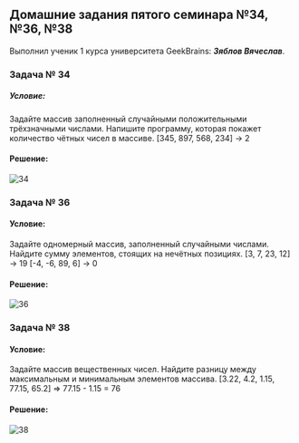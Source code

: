 ## Домашние задания пятого семинара №34, №36, №38
Выполнил ученик 1 курса университета GeekBrains: __*Зяблов Вячеслав*__.
### Задача № 34
##### Условие:
Задайте массив заполненный случайными положительными трёхзначными числами. Напишите программу, которая покажет количество чётных чисел в массиве.
[345, 897, 568, 234] -> 2
#### Решение:
![34](https://github.com/VyacheslavChik22/HomeworkGB_C_005/assets/99678206/50a37b42-6b29-4112-9c23-db84e2753c29)

### Задача № 36
#### Условие:
Задайте одномерный массив, заполненный случайными числами. Найдите сумму элементов, стоящих на нечётных позициях.
[3, 7, 23, 12] -> 19
[-4, -6, 89, 6] -> 0
#### Решение:
![36](https://github.com/VyacheslavChik22/HomeworkGB_C_005/assets/99678206/b6d8dbb5-e7e6-46b0-816a-d3a88658e959)

### Задача № 38
#### Условие:
Задайте массив вещественных чисел. Найдите разницу между максимальным и минимальным элементов массива.
[3.22, 4.2, 1.15, 77.15, 65.2] => 77.15 - 1.15 = 76
#### Решение:
![38](https://github.com/VyacheslavChik22/HomeworkGB_C_005/assets/99678206/179c0c08-aa1b-4208-b2b9-ec8484a97c83)
